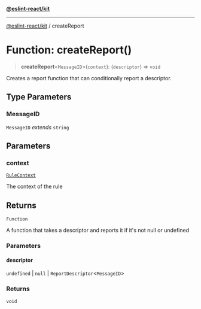 [**@eslint-react/kit**](../README.md)

***

[@eslint-react/kit](../README.md) / createReport

# Function: createReport()

> **createReport**\<`MessageID`\>(`context`): (`descriptor`) => `void`

Creates a report function that can conditionally report a descriptor.

## Type Parameters

### MessageID

`MessageID` *extends* `string`

## Parameters

### context

[`RuleContext`](../type-aliases/RuleContext.md)

The context of the rule

## Returns

`Function`

A function that takes a descriptor and reports it if it's not null or undefined

### Parameters

#### descriptor

`undefined` | `null` | `ReportDescriptor`\<`MessageID`\>

### Returns

`void`
